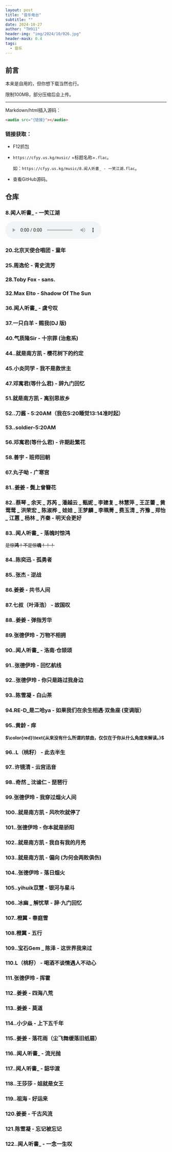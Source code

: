 ```yaml
---
layout: post
title: "音乐电台"
subtitle: ""
date: 2024-10-27
author: "TH911"
header-img: "img/2024/10/026.jpg"
header-mask: 0.4
tags:
  - 音乐
---
```


## 前言

本来是自用的，但你想下载当然也行。

限制100MB，部分压缩后会上传。

***

Markdown/html插入源码：

```html
<audio src="{链接}"></audio>
```

### 链接获取：

* F12抓包

* `https://cfyy.us.kg/music/` +标题名称+`.flac`。

  如：`https://cfyy.us.kg/music/8.闻人听書_ - 一笑江湖.flac`。

* 查看GitHub源码。

## 仓库

### 8.闻人听書_ - 一笑江湖

<audio src="https://cfyy.us.kg/music/8.闻人听書_ - 一笑江湖.flac" controls></audio>

### 20.北京天使合唱团 - 童年

<audio src="https://cfyy.us.kg/music/20.北京天使合唱团 - 童年.flac"></audio>

### 25.周逸伦 - 青史流芳

<audio src="https://cfyy.us.kg/music/25.周逸伦 - 青史流芳.flac"></audio>

### 28.Toby Fox - sans.

<audio src="https://cfyy.us.kg/music/28.Toby Fox - sans..flac"></audio>

### 32.Max Elto - Shadow Of The Sun

<audio src="https://cfyy.us.kg/music/32.Max Elto - Shadow Of The Sun.flac"></audio>

### 36.闻人听書_ - 虞兮叹

<audio src="https://cfyy.us.kg/music/36.闻人听書_ - 虞兮叹.flac"></audio>

### 37.一只白羊 - 赐我(DJ 版)

<audio src="https://cfyy.us.kg/music/37.一只白羊 - 赐我(DJ 版).flac"></audio>

### 40.气质隆Sir - 十宗罪 (治愈系)

<audio src="https://cfyy.us.kg/music/40.气质隆Sir - 十宗罪 (治愈系).flac"></audio>

### 44..就是南方凯 - 樱花树下的约定

<audio src="https://cfyy.us.kg/music/44..就是南方凯 - 樱花树下的约定.flac"></audio>

### 45.小炎同学 - 我不是救世主

<audio src="https://cfyy.us.kg/music/45.小炎同学 - 我不是救世主.flac"></audio>

### 47.邓寓君(等什么君) - 辞九门回忆

<audio src="https://cfyy.us.kg/music/47.邓寓君(等什么君) - 辞九门回忆.flac"></audio>

### 51.就是南方凯 - 离别思故乡

<audio src="https://cfyy.us.kg/music/51.就是南方凯 - 离别思故乡.flac"></audio>

### 52..刀酱 - 5:20AM（我在5:20睡觉13:14准时起）

<audio src="https://cfyy.us.kg/music/52..刀酱 - 5：20AM（我在5：20睡觉13：14准时起）.flac"></audio>

### 53..soldier-5:20AM

<audio src="https://cfyy.us.kg/music/53..soldier-5：20AM.flac"></audio>

### 56.邓寓君(等什么君) - 许期赴繁花

<audio src="https://cfyy.us.kg/music/56.邓寓君(等什么君) - 许期赴繁花.flac"></audio>

### 58.善宇 - 班师回朝

<audio src="https://cfyy.us.kg/music/58.善宇 - 班师回朝.flac"></audio>

### 67.丸子呦 - 广寒宫

<audio src="https://cfyy.us.kg/music/67.丸子呦 - 广寒宫.flac"></audio>

### 81..姜姜 - 鬓上曾簪花

<audio src="https://cfyy.us.kg/music/81..姜姜 - 鬓上曾簪花.flac"></audio>

### 82..蔡琴 _ 余天 _ 苏芮 _ 潘越云 _ 甄妮 _ 李建复 _ 林慧萍 _ 王芷蕾 _ 黄莺莺 _ 洪荣宏 _ 陈淑桦 _ 娃娃 _ 王梦麟 _ 李珮菁 _ 费玉清 _ 齐豫 _ 郑怡 _ 江蕙 _ 杨林 _ 齐秦 - 明天会更好

<audio src="https://cfyy.us.kg/music/82..蔡琴 _ 余天 _ 苏芮 _ 潘越云 _ 甄妮 _ 李建复 _ 林慧萍 _ 王芷蕾 _ 黄莺莺 _ 洪荣宏 _ 陈淑桦 _ 娃娃 _ 王梦麟 _ 李珮菁 _ 费玉清 _ 齐豫 _ 郑怡 _ 江蕙 _ 杨林 _ 齐秦 - 明天会更好.flac"></audio>

### 83..闻人听書_ - 落魄时惊鸿

<audio src="https://cfyy.us.kg/music/83..闻人听書_ - 落魄时惊鸿.flac"></audio>

~~是惊**鸿**！不是惊**魂**！！！~~

### 84..陈奕迅 - 孤勇者

<audio src="https://cfyy.us.kg/music/84..陈奕迅 - 孤勇者.flac"></audio>

### 85..张杰 - 逆战

<audio src="https://cfyy.us.kg/music/85..张杰 - 逆战.flac"></audio>

### 86.姜姜 - 共书人间

<audio src="https://cfyy.us.kg/music/86.姜姜 - 共书人间.flac"></audio>

### 87.七叔（叶泽浩） - 故国叹

<audio src="https://cfyy.us.kg/music/87.七叔（叶泽浩） - 故国叹.flac"></audio>

### 88..姜姜 - 弹指芳华

<audio src="https://cfyy.us.kg/music/88..姜姜 - 弹指芳华.flac"></audio>

### 89.张德伊玲 - 万物不相拥

<audio src="https://cfyy.us.kg/music/89.张德伊玲 - 万物不相拥.flac"></audio>

### 90..闻人听書_ - 洛南·仓颉颂

<audio src="https://cfyy.us.kg/music/90..闻人听書_ - 洛南·仓颉颂.flac"></audio>

### 91..张德伊玲 - 回忆航线

<audio src="https://cfyy.us.kg/music/91..张德伊玲 - 回忆航线.flac"></audio>

### 92..张德伊玲 - 你只是路过我身边

<audio src="https://cfyy.us.kg/music/92..张德伊玲 - 你只是路过我身边.flac"></audio>

### 93..陈雪凝 - 白山茶

<audio src="https://cfyy.us.kg/music/93..陈雪凝 - 白山茶.flac"></audio>

### 94.RE-D_是二哈ya - 如果我们在余生相遇·双鱼座 (变调版）

<audio src="https://cfyy.us.kg/music/94.RE-D_是二哈ya - 如果我们在余生相遇·双鱼座 (变调版）.flac"></audio>

### 95..黄龄 - 痒

<audio src="https://cfyy.us.kg/music/95..黄龄 - 痒.flac"></audio>

**$\color{red}\text{从来没有什么所谓的禁曲，仅仅在于你从什么角度来解读。}$**

### 96..L（桃籽） - 此去半生

<audio src="https://cfyy.us.kg/music/96..L（桃籽） - 此去半生.flac"></audio>

### 97..许镜清 - 云宫迅音

<audio src="https://cfyy.us.kg/music/97..许镜清 - 云宫迅音.flac"></audio>

### 98..奇然 _ 沈谧仁 - 琵琶行

<audio src="https://cfyy.us.kg/music/98..奇然 _ 沈谧仁 - 琵琶行.flac"></audio>

### 99.张德伊玲 - 我穿过烟火人间

<audio src="https://cfyy.us.kg/music/99.张德伊玲 - 我穿过烟火人间.flac"></audio>

### 100..就是南方凯 - 风吹吹就停了

<audio src="https://cfyy.us.kg/music/100..就是南方凯 - 风吹吹就停了.flac"></audio>

### 101..张德伊玲 - 你本就是骄阳

<audio src="https://cfyy.us.kg/music/101..张德伊玲 - 你本就是骄阳.flac"></audio>

### 102..就是南方凯 - 我自有我的月亮

<audio src="https://cfyy.us.kg/music/102..就是南方凯 - 我自有我的月亮.flac"></audio>

### 103..就是南方凯 - 偏向 (为何会两败俱伤)

<audio src="https://cfyy.us.kg/music/103..就是南方凯 - 偏向 (为何会两败俱伤).flac"></audio>

### 104..张德伊玲 - 落日烟火

<audio src="https://cfyy.us.kg/music/104..张德伊玲 - 落日烟火.flac"></audio>

### 105..yihuik苡慧 - 银河与星斗

<audio src="https://cfyy.us.kg/music/105..yihuik苡慧 - 银河与星斗.flac"></audio>

### 106..冰幽 _ 解忧草 - 辞·九门回忆

<audio src="https://cfyy.us.kg/music/106..冰幽 _ 解忧草 - 辞·九门回忆.flac"></audio>

### 107..橙翼 - 春庭雪

<audio src="https://cfyy.us.kg/music/107..橙翼 - 春庭雪.flac"></audio>

### 108.橙翼 - 五行

<audio src="https://cfyy.us.kg/music/108.橙翼 - 五行.flac"></audio>

### 109..宝石Gem _ 陈泽 - 这世界我来过

<audio src="https://cfyy.us.kg/music/109..宝石Gem _ 陈泽 - 这世界我来过.flac"></audio>

### 110.L（桃籽） - 喝酒不谈情遇人不动心

<audio src="https://cfyy.us.kg/music/110.L（桃籽） - 喝酒不谈情遇人不动心.flac"></audio>

### 111.张德伊玲 - 挥霍

<audio src="https://cfyy.us.kg/music/111.张德伊玲 - 挥霍.flac"></audio>

### 112..姜姜 - 四海八荒

<audio src="https://cfyy.us.kg/music/112..姜姜 - 四海八荒.flac"></audio>

### 113..姜姜 - 莫道

<audio src="https://cfyy.us.kg/music/113..姜姜 - 莫道.flac"></audio>

### 114..小少焱 - 上下五千年

<audio src="https://cfyy.us.kg/music/114..小少焱 - 上下五千年.flac"></audio>

### 115..姜姜 - 落花雨（尘飞舞缓落旧纸扇）

<audio src="https://cfyy.us.kg/music/115..姜姜 - 落花雨（尘飞舞缓落旧纸扇）.flac"></audio>

### 116..闻人听書_ - 流光抛

<audio src="https://cfyy.us.kg/music/116..闻人听書_ - 流光抛.flac"></audio>

### 117..闻人听書_ - 韶华渡

<audio src="https://cfyy.us.kg/music/117..闻人听書_ - 韶华渡.flac"></audio>

### 118..王莎莎 - 姐就是女王

<audio src="https://cfyy.us.kg/music/118..王莎莎 - 姐就是女王.flac"></audio>

### 119..祖海 - 好运来

<audio src="https://cfyy.us.kg/music/119..祖海 - 好运来.flac"></audio>

### 120.姜姜 - 千古风流

<audio src="https://cfyy.us.kg/music/120.姜姜 - 千古风流.flac"></audio>

### 121.陈雪凝 - 忘记被忘记

<audio src="https://cfyy.us.kg/music/121.陈雪凝 - 忘记被忘记.flac"></audio>

### 122..闻人听書_ - 一念一生叹

<audio src="https://cfyy.us.kg/music/122..闻人听書_ - 一念一生叹.flac"></audio>